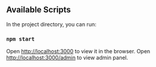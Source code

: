 ## Available Scripts

In the project directory, you can run:

### `npm start`

Open [http://localhost:3000](http://localhost:3000) to view it in the browser.
Open [http://localhost:3000/admin](http://localhost:3000/admin) to view admin panel.

